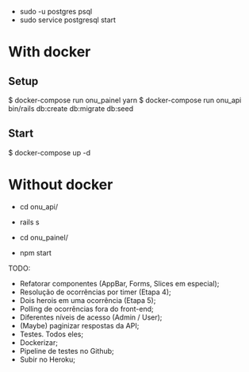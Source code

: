 - sudo -u postgres psql
- sudo service postgresql start

# With docker

## Setup
$ docker-compose run onu_painel yarn
$ docker-compose run onu_api bin/rails db:create db:migrate db:seed

## Start
$ docker-compose up -d

# Without docker
- cd onu_api/
- rails s

- cd onu_painel/
- npm start

TODO:
 - Refatorar componentes (AppBar, Forms, Slices em especial);
 - Resolução de ocorrências por timer (Etapa 4);
 - Dois herois em uma ocorrência (Etapa 5);
 - Polling de ocorrências fora do front-end;
 - Diferentes níveis de acesso (Admin / User);
 - (Maybe) paginizar respostas da API;
 - Testes. Todos eles;
 - Dockerizar;
 - Pipeline de testes no Github;
 - Subir no Heroku;
